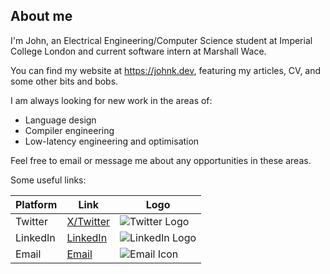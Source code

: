 ## About me

I'm John, an Electrical Engineering/Computer Science student at Imperial College London and current software intern at Marshall Wace.

You can find my website at https://johnk.dev, featuring my articles, CV, and some other bits and bobs.

I am always looking for new work in the areas of:
* Language design
* Compiler engineering
* Low-latency engineering and optimisation

Feel free to email or message me about any opportunities in these areas.

Some useful links:


| Platform   | Link                                              | Logo                                                     |
|------------|---------------------------------------------------|----------------------------------------------------------|
| Twitter    | [X/Twitter](https://twitter.com/johnkdev)         | ![Twitter Logo](https://i.imgur.com/xxFlTci.png)         |
| LinkedIn   | [LinkedIn](https://linkedin.com/in/johnharrykelly)| ![LinkedIn Logo](https://i.imgur.com/Af8KIoT.png)        |
| Email      | [Email](mailto:johnharrykelly@gmail.com)          | ![Email Icon](https://i.imgur.com/3QbC9Pm.png)           |
